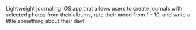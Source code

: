 Lightweight journaling iOS app that allows users to create journals with selected photos from their albums, rate their mood from 1 - 10, and write a little something about their day!
